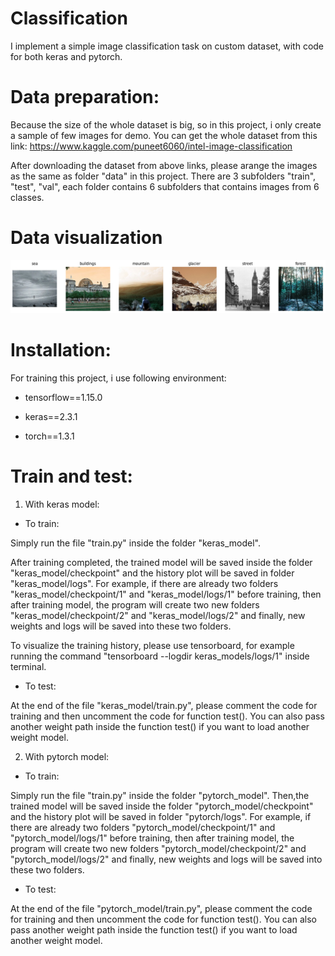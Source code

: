 # Classification
I implement a simple image classification task on custom dataset, with code for both keras and pytorch.

# Data preparation: 

Because the size of the whole dataset is big, so in this project, i only create a sample of few images for demo.
You can get the whole dataset from this link:
https://www.kaggle.com/puneet6060/intel-image-classification

After downloading the dataset from above links, please arange the images as the same as folder "data" in this project.
There are 3 subfolders "train", "test", "val", each folder contains 6 subfolders that contains images from 6 classes.

# Data visualization 
![](assets/data_visualize.png)

# Installation:

For training this project, i use following environment:

- tensorflow==1.15.0

- keras==2.3.1

- torch==1.3.1

# Train and test: 

1. With keras model:
- To train:

Simply run the file "train.py" inside the folder "keras_model".

After training completed, the trained model will be saved inside the folder "keras_model/checkpoint" and the history plot will be saved in folder "keras_model/logs".
For example, if there are already two folders "keras_model/checkpoint/1" and "keras_model/logs/1" before training, then after training model, the program will create two new folders "keras_model/checkpoint/2" and "keras_model/logs/2" and finally, new weights and logs will be saved into these two folders. 

To visualize the training history, please use tensorboard, for example running the command "tensorboard --logdir keras_models/logs/1" inside terminal. 

- To test:

At the end of the file "keras_model/train.py", please comment the code for training and then uncomment the code for function test(). You can also pass another weight path inside the function test() if you want to load another weight model. 

2. With pytorch model:

- To train:

Simply run the file "train.py" inside the folder "pytorch_model".
Then,the trained model will be saved inside the folder "pytorch_model/checkpoint" and the history plot will be saved in folder "pytorch/logs".
For example, if there are already two folders "pytorch_model/checkpoint/1" and "pytorch_model/logs/1" before training, then after training model, the program will create two new folders "pytorch_model/checkpoint/2" and "pytorch_model/logs/2" and finally, new weights and logs will be saved into these two folders.

- To test: 

At the end of the file "pytorch_model/train.py", please comment the code for training and then uncomment the code for function test(). You can also pass another weight path inside the function test() if you want to load another weight model. 





